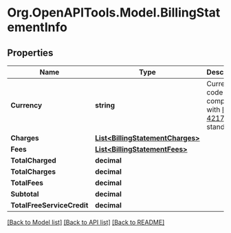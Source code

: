 
# Org.OpenAPITools.Model.BillingStatementInfo

## Properties

Name | Type | Description | Notes
------------ | ------------- | ------------- | -------------
**Currency** | **string** | Currency code complying with [ISO-4217](https://en.wikipedia.org/wiki/ISO_4217) standard | [optional] 
**Charges** | [**List&lt;BillingStatementCharges&gt;**](BillingStatementCharges.md) |  | [optional] 
**Fees** | [**List&lt;BillingStatementFees&gt;**](BillingStatementFees.md) |  | [optional] 
**TotalCharged** | **decimal** |  | [optional] 
**TotalCharges** | **decimal** |  | [optional] 
**TotalFees** | **decimal** |  | [optional] 
**Subtotal** | **decimal** |  | [optional] 
**TotalFreeServiceCredit** | **decimal** |  | [optional] 

[[Back to Model list]](../README.md#documentation-for-models)
[[Back to API list]](../README.md#documentation-for-api-endpoints)
[[Back to README]](../README.md)


